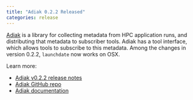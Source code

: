 ```yaml
---
title: "Adiak 0.2.2 Released"
categories: release
---
```


[Adiak](https://github.com/LLNL/Adiak) is a library for collecting metadata from HPC application runs, and distributing that metadata to subscriber tools. Adiak has a tool interface, which allows tools to subscribe to this metadata. Among the changes in version 0.2.2, `launchdate` now works on OSX.

Learn more:

- [Adiak v0.2.2 release notes](https://github.com/LLNL/Adiak/releases/tag/v0.2.2)
- [Adiak GitHub repo](https://github.com/LLNL/Adiak)
- [Adiak documentation](https://github.com/LLNL/Adiak/tree/master/docs)
